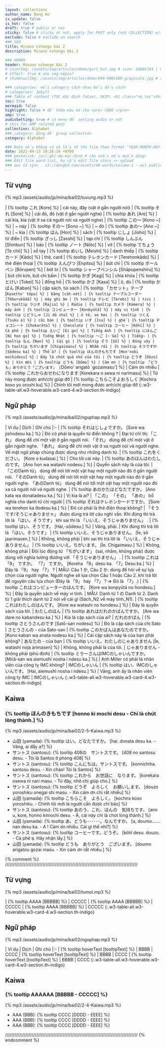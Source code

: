 ```yaml
---
layout: collections
author_name: Dong Ho
is_update: false
is_hot: false
draft: true # public or not
sticky: false # sticky or not, apply for POST only (not COLLECTION) with including thumbnailImg
exclude: false # exclude on search
### SEO
title: Minano nihongo bài 2
description: Minano nihongo bài 2

### HUMAN
header: Minano nihongo bài 2
# coverImg: /assets/img/articles/demo/girl_hat.jpg # size: 1068x703 | 900x500 | 600x400
# effect: true # use img-sepia?
# thumbnailImg: /assets/img/articles/demo/940-900x500-grayscale.jpg # size: 900x500 | 600x400

### categories: mỗi category cách nhau bởi dấu cách!
# categories: Jekyll
### Table of content (TOC mặc định false), SKIP: <h1 class="no_toc">Skip toc</h1> hoặc <div class="no_toc_section">
toc: true
mermaid: false
highlight: false # để thêm màu mè cho <pre> CODE </pre>
amp: true
audioSetting: true # có menu để setting audio or not
# this for AMP related post
collection: Alphabet
### category: dùng để group collection
category: Alphabet

### Date nếu không có sẽ lấy từ tên file theo format "YEAR-MONTH-DAY-title.md"
date: 2021-04-13 14:26:14 +0700
### permalink: /url-ghi-de-mac-dinh # cân nhắc nếu muốn dùng!
### Edit file word-list, ko cần edit file story => upload
### aws s3 sync . s3://donghd.com/assets/4k-words/volume-1 --acl public-read
---
```


## Từ vựng

{% mp3 /assets/audio/jp/mina/bai02/tuvung.mp3 %}

| {% tooltip これ [Kore] %} | cái này, đây (vật ở gần người nói)
| {% tooltip それ [Sore] %} | cái đó, đó (vật ở gần người nghe)
| {% tooltip あれ [Are] %} | cái kia, kia (vật ở xa cả người nói và người nghe)
| {% tooltip この～ [Kono ~] %} | ~ này
| {% tooltip その～ [Sono ~] %} | ~ đó
| {% tooltip あの～ [Ano ~] %} | ~ kia
| {% tooltip ほん [Hon] %} | sách
| {% tooltip じしょ [Jisho] %} | từ điển
| {% tooltip ざっし [Zasshi] %} | tạp chí
| {% tooltip しんぶん [Shinbun] %} | báo
| {% tooltip ノート [Nōto] %} | vở
| {% tooltip てちょう [Te chō] %} | sổ tay
| {% tooltip めいし [Meishi] %} | danh thiếp
| {% tooltip カード [Kādo] %} | thẻ, card
| {% tooltip テレホンカード [Terehonkādo] %} | thẻ điện thoại
| {% tooltip えんぴつ [Enpitsu] %} | bút chì
| {% tooltip ボールペン [Bōrupen] %} | bút bi
| {% tooltip シャープペンシル [Shāpupenshiru] %} | bút chì kim, bút chì bấm
| {% tooltip かぎ [Kagi] %} | chìa khóa
| {% tooltip とけい [Tokei] %} | đồng hồ
| {% tooltip かさ [Kasa] %} | ô, dù
| {% tooltip かばん [Kaban] %} | cặp sách, túi sách
| {% tooltip 「カセット」テープ [`Kasetto' tēpu] %} | băng [cát-xét]
| {% tooltip テープルコーダー [Tēburukōdā] %} | máy ghi âm
| {% tooltip テレビ [Terebi] %} | tivi
| {% tooltip ラジオ [Rajio] %} | Radio
| {% tooltip カメラ [Kamera] %} | máy ảnh
| {% tooltip コンビューター [Konbyūtā] %} | máy vi tính
| {% tooltip じどうしゃ [Ji dō sha] %} | ô tô, xe hơi
| {% tooltip つくえ [Tsuku e] %} | cái bàn
| {% tooltip いす [Isu] %} | ghế
| {% tooltip チョコレート [Chokorēto] %} | Chocolate
| {% tooltip コーヒー [Kōhī] %} | Cà phê
| {% tooltip えいご [Ei go] %} | Tiếng Anh
| {% tooltip にほんご [Ni hon go] %} | Tiếng Nhật
| {% tooltip ～ご [~ Go] %} | Tiếng~
| {% tooltip なん [Nan] %} | Cái gì
| {% tooltip そう [Sō] %} | Đúng vậy
| {% tooltip ちがいます [Chigaimasu] %} | Nhầm rồi
| {% tooltip そうですか [Sōdesu ka] %} | Thế à?
| {% tooltip ほんのきもちです [Hon'noki mochidesu] %} | Đây là chút quà nhỏ của tôi
| {% tooltip どうぞ [Dōzo] %} | Xin mời
| {% tooltip どうも [Dōmo] %} | Cảm ơn
| {% tooltip 「どうも」ありがとう「ございます」 [`Dōmo' arigatō `gozaimasu'] %} | Cảm ơn nhiều
| {% tooltip これからおせわになります [Korekara o sewa ni narimasu] %} | Từ này mong được anh/chị giúp đỡ
| {% tooltip こちらこそよおろしく [Kochira koso yo oroshi ku] %} | Chính tôi mới mong được anh/chị giúp đỡ
{:.w3-table-all.w3-hoverable.w3-card-4.w3-section.th-indigo}

## Ngữ pháp

{% mp3 /assets/audio/jp/mina/bai02/nguphap.mp3 %}

| Ví dụ | Dịch | Ghi chú
|:-
| {% tooltip それはじしょですか。 [Sore wa jishodesu ka.] %} | Đó có phải là quyển từ điển không ? | Đại từ chỉ thị 「これ」 dùng để chỉ một vật ở gần người nói. 「それ」 dùng để chỉ một vật ở gần người nghe. 「あれ」 dùng để chỉ một vật ở xa người nói và người nghe. Về mặt ngữ pháp chúng được dùng như những danh từ.
| {% tooltip これをください。 [Kore o kudasai.] %} | Cho tôi cái này.
| {% tooltip あのほんはわたしのです。 [Ano hon wa watashi nodesu.] %} | Quyển sách này là của tôi. | 「このDanh từ」 dùng để nói tới một vật hay một người nào đó ở gần người nói. 「そのDanh từ」 dùng để nói tới một vật hay một người nào đó ở gần người nghe. 「あのDanh từ」 dùng để nói tới một vật hay một người nào đó xa cả người nói và người nghe.
| {% tooltip あのかたはどなたですか。 [Ano kata wa donatadesu ka.] %} | Vị kia là ai? | 「この」 「その」 「あの」 bổ nghĩa cho danh từ chỉ người
| {% tooltip それはテレホンかードですか。 [Sore wa terehon ka ̄dodesu ka.] %} | Đó có phải là thẻ điện thoại không? | 「そうです/そうじゃありませｎ」 được dùng trả lời câu nghi vấn. Khi đúng thì trả lời là 「はい。そうです」 khi sai thì là 「いいえ、そうじゃありません」 .
| {% tooltip はい、そうです。 [Hai,-sōdesu.] %} | Vâng, phải. | Khi đúng thì trả lời là 「はい。そうです」
| {% tooltip いいえ、そうじゃありません。 [Īe, sō jaarimasen.] %} | Không, không phải | khi sai thì trả lời là 「いいえ、そうじゃありません」 
| {% tooltip いいえ。ちがいます。 [Īe. Chigaimasu.] %} | Không, không phải | Đôi lúc động từ 「ちがいます」 (sai, nhầm, không phải) được dùng với nghĩa tương đương với 「そうじゃありません」 .
| {% tooltip これは 「9」 ですか。 「7」 ですか。 [Koreha 「9」desu ka. 「7」Desu ka.] %} | Đây là 「9」 hay 「7」 ? | MẪU: Câu 1 か, Câu 2 か. dùng để hỏi về sự lựa chọn của người nghe. Người nghe sẽ lựa chọn Câu 1 hoặc Câu 2. khi trả lời để nguyên câu lựa chọn (Đây là 「9」 hay 「7」 ? => Đó là 「7」.)
| {% tooltip これはコンピューターのほんです。 [Kore wa konpyūtā no hondesu.] %} | Đây là quyển sách về máy vi tính. | MẪU: Danh từ 1 の Danh từ 2. Danh từ 1 giải thích danh từ 2 nói về cái gì (Sách_N2 về máy tính_N1).
| {% tooltip これはわたしのほんです。 [Kore wa watashi no hondesu.] %} | Đây là quyển sách của tôi. | わたしのほん
| {% tooltip あれはだれのかばんですか。 [Are wa dare no kabandesu ka.] %} | Kia là cặp sách của ai? | だれのかばん
| {% tooltip さとうさんのです [Satō-san nodesu] %} | Đó là cặp sách của chị Sato | さとうさんの - của Sato-san
| {% tooltip このかばんはあなたのですか。 [Kono kaban wa anata nodesu ka.] %} | Cái cặp sách này là của bạn phải không? | あなたの - của bạn
| {% tooltip いいえ、わたしのじゃありません [Īe, watashi noja arimasen] %} | Không, không phải là của tôi. | じゃありません - không phải (phủ định)
| {% tooltip ミラーさんはIMCのしゃいんですか。 [Mirā-san wa aiemushī nosha i ndesu ka.] %} | Anh Miller có phải là nhân viên của công ty IMC không? | IMCのしゃいん
| {% tooltip はい、IMCのしゃいんです。 [Hai, aiemushī nosha i ndesu.] %} | Vâng, anh ấy là nhân viên công ty IMC | IMCのしゃいん
{:.w3-table-all.w3-hoverable.w3-card-4.w3-section.th-indigo}

## Kaiwa

### {% tooltip ほんのきもちです [honno ki mochi desu - Chỉ là chút lòng thành.] %}

{% mp3 /assets/audio/jp/mina/bai02/2-5-Kaiwa.mp3 %}

- 山田 (yamada): {% tooltip はい。どなたですか。 [hai. donata desu ka. - Vâng, ai đấy ạ?] %}
- サントス (santosu): {% tooltip 408の　サントスです。 [408 no santosu desu. - Tôi là Santos ở phòng 408] %}
- サントス (santosu): {% tooltip こんにちは。サントスです。 [konnichiha. santosu desu. - Xin chào! Tôi là Santos] %}
- サントス (santosu): {% tooltip これから　お世話に　なります。 [korekara osewa ni nari masu. - Từ đây, nhờ chị giúp cho.] %}
- サントス (santosu): {% tooltip どうぞ　よろしく　お願いします。 [douzo yoroshiku onegai shi masu. - Xin cám ơn chị rất nhiều] %}
- 山田 (yamada): {% tooltip こちらこそ　よろしく。 [kochira koso yoroshiku. - Chính tôi mới là người cần được chỉ bảo] %}
- サントス (santosu): {% tooltip あのう、これ、ほんの　気持ちです。 [ano u, kore, honno kimochi desu. - À, cái này chỉ là chút lòng thành.] %}
- 山田 (yamada): {% tooltip あ、どうも･･････。なんですか。 [a, doumo....... nan desu ka. - A ! Cám ơn nhiều. Cái gì thế nhỉ?] %}
- サントス (santosu): {% tooltip コーヒーです。どうぞ。 [kōhī desu. douzo. - Cà phê ạ. Hãy nhận lấy.] %}
- 山田 (yamada): {% tooltip どうも　ありがとう　ございます。 [doumo arigatou gozai masu. - Xin cảm ơn rất nhiều.] %}



{% comment %}
/////////////////////////////////////////////////////////////////////////////////////
## Từ vựng

{% mp3 /assets/audio/jp/mina/bai02/tumoi.mp3 %}

| {% tooltip AAAA [BBBBB] %} | CCCCC
| {% tooltip AAAA [BBBBB] %} | CCCCC
| {% tooltip AAAA [BBBBB] %} | CCCCC
{:.w3-table-all.w3-hoverable.w3-card-4.w3-section.th-indigo}

## Ngữ pháp

{% mp3 /assets/audio/jp/mina/bai02/nguphap.mp3 %}

| Ví dụ | Dịch | Ghi chú
|:-
| {% tooltip hoverText [tooltipText] %} | BBBB | CCCC
| {% tooltip hoverText [tooltipText] %} | BBBB | CCCC
| {% tooltip hoverText [tooltipText] %} | BBBB | CCCC
{:.w3-table-all.w3-hoverable.w3-card-4.w3-section.th-indigo}

## Kaiwa

### {% tooltip AAAAAA [BBBBB - CCCCC] %}

{% mp3 /assets/audio/jp/mina/bai02/2-4-Kaiwa.mp3 %}

- AAA (BBB): {% tooltip CCCC [DDDD - EEEE] %}
- AAA (BBB): {% tooltip CCCC [DDDD - EEEE] %}
- AAA (BBB): {% tooltip CCCC [DDDD - EEEE] %}

/////////////////////////////////////////////////////////////////////////////////////
{% endcomment %}